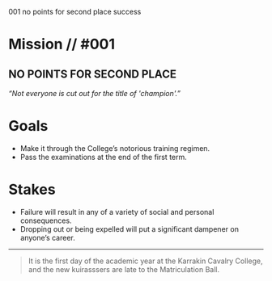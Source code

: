 001
no points for second place
success

# Mission // #001

## NO POINTS FOR SECOND PLACE

*“Not everyone is cut out for the title of 'champion'.”*  

# Goals

- Make it through the College’s notorious training regimen.
- Pass the examinations at the end of the first term.

# Stakes

- Failure will result in any of a variety of social and personal consequences.
- Dropping out or being expelled will put a significant dampener on anyone’s career.

---

> It is the first day of the academic year at the Karrakin Cavalry College, and the new kuirasssers are late to the Matriculation Ball.